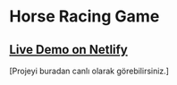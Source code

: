 # Horse Racing Game


[Live Demo on Netlify](https://horseracinggamenilsu.netlify.app)
---
[Projeyi buradan canlı olarak görebilirsiniz.]

